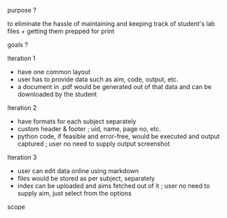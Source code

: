 purpose ?

to eliminate the hassle of maintaining and keeping track of student's lab files + getting them prepped for print

goals ?

Iteration 1

- have one common layout
- user has to provide data such as aim, code, output, etc.
- a document in .pdf would be generated out of that data and can be downloaded by the student

Iteration 2

- have formats for each subject separately
- custom header & footer ; uid, name, page no, etc.
- python code, if feasible and error-free, would be executed and output captured ; user no need to supply output screenshot

Iteration 3

- user can edit data online using markdown
- files would be stored as per subject, separately
- index can be uploaded and aims fetched out of it ; user no need to supply aim, just select from the options

scope

